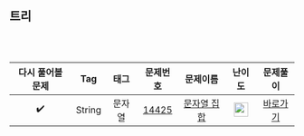 ## 트리

<br><br>

| 다시 풀어볼 문제 | Tag                          | 태그                | 문제번호    | 문제이름    | 난이도    | 문제풀이    |
| :------:  | :--------------------------: | :-----------------: | :------:  | :------:  |  :------:  | :------:  |
| :heavy_check_mark: | String | 문자열 | <a href="https://www.acmicpc.net/problem/14425">14425</a> | <a href="https://www.acmicpc.net/problem/14425">문자열 집합</a> | <img height="25px" width="25px" src="https://static.solved.ac/tier_small/8.svg"/> | [바로가기](./14425-문자열%20집합.py) |